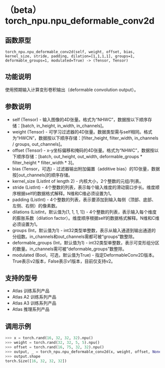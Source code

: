 # （beta）torch_npu.npu_deformable_conv2d

## 函数原型

```
torch_npu.npu_deformable_conv2d(self, weight, offset, bias, kernel_size, stride, padding, dilation=[1,1,1,1], groups=1, deformable_groups=1, modulated=True) -> (Tensor, Tensor)
```

## 功能说明

使用预期输入计算变形卷积输出（deformable convolution output）。

## 参数说明

- self (Tensor) - 输入图像的4D张量。格式为“NHWC”，数据按以下顺序存储：[batch, in_height, in_width, in_channels]。
- weight (Tensor) - 可学习过滤器的4D张量。数据类型需与self相同。格式为“HWCN”，数据按以下顺序存储：[filter_height, filter_width, in_channels / groups, out_channels]。
- offset (Tensor) - x-y坐标偏移和掩码的4D张量。格式为“NHWC”，数据按以下顺序存储：[batch, out_height, out_width, deformable_groups \* filter_height \* filter_width \* 3]。
- bias (Tensor，可选) - 过滤器输出附加偏置（additive bias）的1D张量，数据按[out_channels]的顺序存储。
- kernel_size (ListInt of length 2) - 内核大小，2个整数的元组/列表。
- stride (ListInt) - 4个整数的列表，表示每个输入维度的滑动窗口步长。维度顺序根据self的数据格式解释。N维和C维必须设置为1。
- padding (ListInt) - 4个整数的列表，表示要添加到输入每侧（顶部、底部、左侧、右侧）的像素数。
- dilations (ListInt，默认值为[1, 1, 1, 1]) - 4个整数的列表，表示输入每个维度的膨胀系数（dilation factor）。维度顺序根据self的数据格式解释。N维和C维必须设置为1。
- groups (Int，默认值为1) - int32类型单整数，表示从输入通道到输出通道的分组数。in_channels和out_channels需都可被“groups”数整除。
- deformable_groups (Int，默认值为1) - int32类型单整数，表示可变形组分区的数量。in_channels需可被“deformable_groups”数整除。
- modulated (Bool，可选，默认值为True) - 指定DeformableConv2D版本。True表示v2版本，False表示v1版本，目前仅支持v2。

## 支持的型号

- <term>Atlas 训练系列产品</term>
- <term>Atlas A2 训练系列产品</term>
- <term>Atlas A3 训练系列产品</term>
- <term>Atlas 推理系列产品</term>

## 调用示例

```python
>>> x = torch.rand(16, 32, 32, 32).npu()
>>> weight = torch.rand(32, 32, 5, 5).npu()
>>> offset = torch.rand(16, 75, 32, 32).npu()
>>> output, _ = torch_npu.npu_deformable_conv2d(x, weight, offset, None, kernel_size=[5, 5], stride = [1, 1, 1, 1], padding = [2, 2, 2, 2])
>>> output.shape
torch.Size([16, 32, 32, 32])
```

